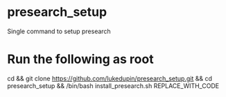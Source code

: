 # presearch_setup
Single command to setup presearch

# Run the following as root

cd && git clone https://github.com/lukedupin/presearch_setup.git && cd presearch_setup && /bin/bash install_presearch.sh REPLACE_WITH_CODE
